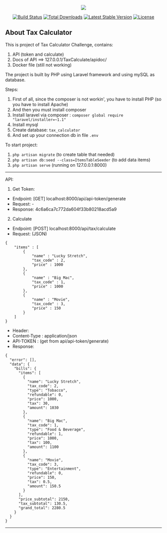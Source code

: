 <p align="center"><img src="https://laravel.com/assets/img/components/logo-laravel.svg"></p>

<p align="center">
<a href="https://travis-ci.org/laravel/framework"><img src="https://travis-ci.org/laravel/framework.svg" alt="Build Status"></a>
<a href="https://packagist.org/packages/laravel/framework"><img src="https://poser.pugx.org/laravel/framework/d/total.svg" alt="Total Downloads"></a>
<a href="https://packagist.org/packages/laravel/framework"><img src="https://poser.pugx.org/laravel/framework/v/stable.svg" alt="Latest Stable Version"></a>
<a href="https://packagist.org/packages/laravel/framework"><img src="https://poser.pugx.org/laravel/framework/license.svg" alt="License"></a>
</p>

## About Tax Calculator

This is project of Tax Calculator Challenge, contains:
1. API (token and calculate)
2. Docs of API ==> 127.0.0.1/TaxCalculate/apidoc/
3. Docker file (still not working)

The project is built by PHP using Laravel framework and using mySQL as database.

Steps:
1. First of all, since the composer is not workin', you have to install PHP (so you have to install Apache)
2. And then you must install composer
3. Install laravel via composer : `composer global require "laravel/installer=~1.1"`
4. Install mysql
5. Create database: `tax_calculator`
6. And set up your connection db in file `.env`

To start project:

1. `php artisan migrate` (to create table that needed)
2. `php artisan db:seed --class=ItemsTableSeeder` (to add data items)
3. `php artisan serve` (running on 127.0.0.1:8000)


-----------
API:

1. Get Token:
- Endpoint: [GET] localhost:8000/api/api-token/generate
- Request: -
- Response: 4c6a6ca7c772da604f33b80218acd5a9


2. Calculate
- Endpoint: [POST] localhost:8000/api/tax/calculate
- Request: (JSON)
```
{
	"items" : [
		{
			"name" : "Lucky Stretch",
			"tax_code" : 2,
			"price" : 1000
		},
		{
			"name" : "Big Mac",
			"tax_code" : 1,
			"price" : 1000
		},
		{
			"name" : "Movie",
			"tax_code" : 3,
			"price" : 150
		}
	]
}
```
- Header:
 - Content-Type : application/json
 - API-TOKEN : (get from api/api-token/generate)
- Response:
```
{
  "error": [],
  "data": {
    "bills": {
      "items": [
        {
          "name": "Lucky Stretch",
          "tax_code": 2,
          "type": "Tobacco",
          "refundable": 0,
          "price": 1000,
          "tax": 30,
          "amount": 1030
        },
        {
          "name": "Big Mac",
          "tax_code": 1,
          "type": "Food & Beverage",
          "refundable": 1,
          "price": 1000,
          "tax": 100,
          "amount": 1100
        },
        {
          "name": "Movie",
          "tax_code": 3,
          "type": "Entertainment",
          "refundable": 0,
          "price": 150,
          "tax": 0.5,
          "amount": 150.5
        }
      ],
      "price_subtotal": 2150,
      "tax_subtotal": 130.5,
      "grand_total": 2280.5
    }
  }
}
```
-----------